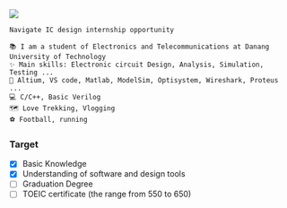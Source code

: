 
<img src="https://readme-typing-svg.herokuapp.com/?font=Righteous&size=35&center=true&vCenter=true&width=1000&height=70&duration=3000&lines=Hi+There!+👋;+I'm+Ba+Thanh;+Navigate+IC+Design+internship+opportunity;" />
</h2>

```
Navigate IC design internship opportunity

📚 I am a student of Electronics and Telecommunications at Danang University of Technology
✨ Main skills: Electronic circuit Design, Analysis, Simulation, Testing ...
🔧 Altium, VS code, Matlab, ModelSim, Optisystem, Wireshark, Proteus ...
💻 C/C++, Basic Verilog
🗺 Love Trekking, Vlogging
️⚽ Football, running
```
### Target
- [x] Basic Knowledge
- [x] Understanding of software and design tools
- [ ] Graduation Degree
- [ ] TOEIC certificate (the range from 550 to 650)
